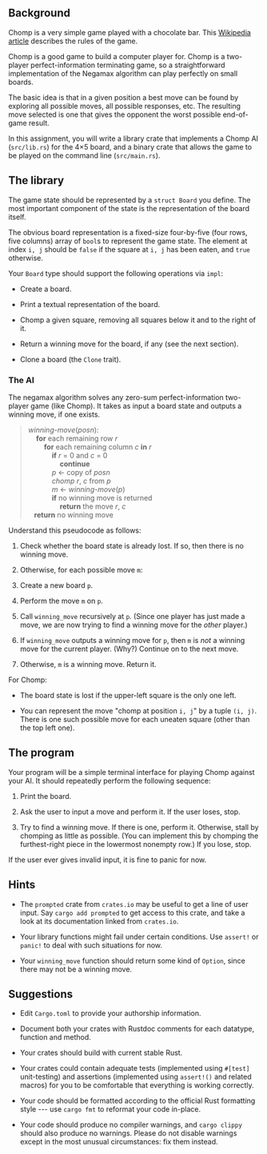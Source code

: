 ## Background

Chomp is a very simple game played with a chocolate
bar. This
[Wikipedia article](https://en.wikipedia.org/wiki/Chomp)
describes the rules of the game.

Chomp is a good game to build a computer player for. Chomp
is a two-player perfect-information terminating game, so a
straightforward implementation of the Negamax algorithm can
play perfectly on small boards.

The basic idea is that in a given position a best move can
be found by exploring all possible moves, all possible
responses, etc. The resulting move selected is one that
gives the opponent the worst possible end-of-game result.

In this assignment, you will write a library crate that
implements a Chomp AI (`src/lib.rs`) for the 4×5 board, and
a binary crate that allows the game to be played on the
command line (`src/main.rs`).

## The library

The game state should be represented by a `struct Board` you
define. The most important component of the state is the
representation of the board itself.

The obvious board representation is a fixed-size
four-by-five (four rows, five columns) array of `bool`s to
represent the game state. The element at index `i, j` should
be `false` if the square at `i, j` has been eaten, and
`true` otherwise.

Your `Board` type should support the following operations
via `impl`:

- Create a board.

- Print a textual representation of the board.

- Chomp a given square, removing all squares below it and to
  the right of it.

- Return a winning move for the board, if any (see the next section).

- Clone a board (the `Clone` trait).

### The AI

The negamax algorithm solves any zero-sum
perfect-information two-player game (like Chomp). It takes
as input a board state and outputs a winning move, if one
exists.

<!-- This pseudocode translated from winningmove.pseu by pseuf -->

> *winning-move*(*posn*):  
> &nbsp;&nbsp;&nbsp;&nbsp;**for**&nbsp;each&nbsp;remaining&nbsp;row&nbsp;*r*  
> &nbsp;&nbsp;&nbsp;&nbsp;&nbsp;&nbsp;&nbsp;&nbsp;**for**&nbsp;each&nbsp;remaining&nbsp;column&nbsp;*c*&nbsp;**in**&nbsp;*r*  
> &nbsp;&nbsp;&nbsp;&nbsp;&nbsp;&nbsp;&nbsp;&nbsp;&nbsp;&nbsp;&nbsp;&nbsp;**if**&nbsp;*r*&nbsp;=&nbsp;0&nbsp;and&nbsp;*c*&nbsp;=&nbsp;0  
> &nbsp;&nbsp;&nbsp;&nbsp;&nbsp;&nbsp;&nbsp;&nbsp;&nbsp;&nbsp;&nbsp;&nbsp;&nbsp;&nbsp;&nbsp;&nbsp;**continue**  
> &nbsp;&nbsp;&nbsp;&nbsp;&nbsp;&nbsp;&nbsp;&nbsp;&nbsp;&nbsp;&nbsp;&nbsp;*p*&nbsp;&#8592;&nbsp;copy&nbsp;of&nbsp;*posn*  
> &nbsp;&nbsp;&nbsp;&nbsp;&nbsp;&nbsp;&nbsp;&nbsp;&nbsp;&nbsp;&nbsp;&nbsp;*chomp*&nbsp;*r*,&nbsp;*c*&nbsp;from&nbsp;*p*  
> &nbsp;&nbsp;&nbsp;&nbsp;&nbsp;&nbsp;&nbsp;&nbsp;&nbsp;&nbsp;&nbsp;&nbsp;*m*&nbsp;&#8592;&nbsp;*winning-move*(*p*)  
> &nbsp;&nbsp;&nbsp;&nbsp;&nbsp;&nbsp;&nbsp;&nbsp;&nbsp;&nbsp;&nbsp;&nbsp;**if**&nbsp;no&nbsp;winning&nbsp;move&nbsp;is&nbsp;returned  
> &nbsp;&nbsp;&nbsp;&nbsp;&nbsp;&nbsp;&nbsp;&nbsp;&nbsp;&nbsp;&nbsp;&nbsp;&nbsp;&nbsp;&nbsp;&nbsp;**return**&nbsp;the&nbsp;move&nbsp;*r*,&nbsp;*c*  
> &nbsp;&nbsp;&nbsp;**return**&nbsp;no&nbsp;winning&nbsp;move  

<!-- End of pseuf translation of winningmove.pseu -->


Understand this pseudocode as follows:

1. Check whether the board state is already lost. If so,
   then there is no winning move.

2. Otherwise, for each possible move `m`:

  1. Create a new board `p`.

  2. Perform the move `m` on `p`.

  3. Call `winning_move` recursively at `p`. (Since one player
     has just made a move, we are now trying to find a
     winning move for the *other* player.)

  4. If `winning_move` outputs a winning move for `p`, then `m`
     is *not* a winning move for the current player. (Why?)
     Continue on to the next move.

  5. Otherwise, `m` is a winning move. Return it.

For Chomp:

- The board state is lost if the upper-left square is the
  only one left.

- You can represent the move "chomp at position `i, j`" by a
  tuple `(i, j)`. There is one such possible move for each
  uneaten square (other than the top left one).

## The program

Your program will be a simple terminal interface for playing
Chomp against your AI. It should repeatedly perform the following
sequence:

  1. Print the board.

  2. Ask the user to input a move and perform it. If the
     user loses, stop.

  3. Try to find a winning move. If there is one, perform
     it. Otherwise, stall by chomping as little as
     possible. (You can implement this by chomping the
     furthest-right piece in the lowermost nonempty row.)
     If you lose, stop.

If the user ever gives invalid input, it is fine to panic
for now.

## Hints

- The `prompted` crate from `crates.io` may be useful to get
  a line of user input. Say `cargo add prompted` to get
  access to this crate, and take a look at its documentation
  linked from `crates.io`.

- Your library functions might fail under certain
  conditions. Use `assert!` or `panic!` to deal with such
  situations for now.

- Your `winning_move` function should return some kind of
  `Option`, since there may not be a winning move.

## Suggestions

- Edit `Cargo.toml` to provide your authorship
  information.

- Document both your crates with Rustdoc comments for each
  datatype, function and method.

- Your crates should build with current stable Rust.

- Your crates could contain adequate tests (implemented
  using `#[test]` unit-testing) and assertions (implemented
  using `assert!()` and related macros) for you to be
  comfortable that everything is working correctly.

- Your code should be formatted according to the official
  Rust formatting style --- use `cargo fmt` to reformat your
  code in-place.

- Your code should produce no compiler warnings, and `cargo
  clippy` should also produce no warnings. Please do not
  disable warnings except in the most unusual circumstances:
  fix them instead.

